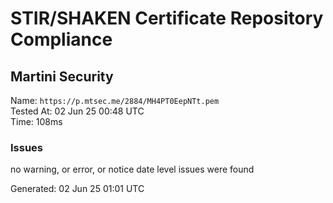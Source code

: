 # STIR/SHAKEN Certificate Repository Compliance

## Martini Security

Name: `https://p.mtsec.me/2884/MH4PT0EepNTt.pem`\
Tested At: 02 Jun 25 00:48 UTC\
Time: 108ms

### Issues

no warning, or error, or notice date level issues were found

Generated: 02 Jun 25 01:01 UTC